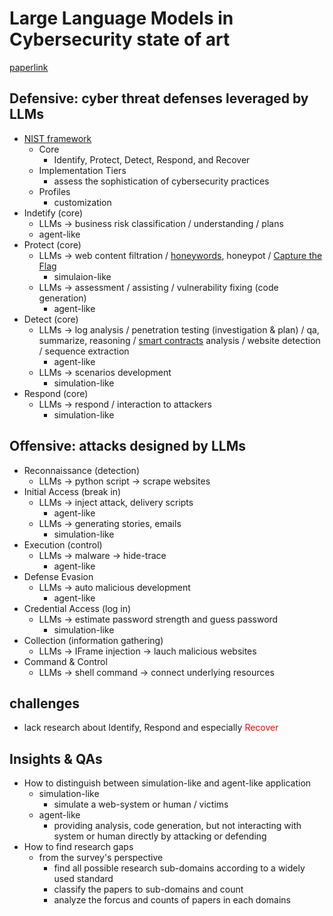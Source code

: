 # Large Language Models in Cybersecurity state of art

[paperlink](https://arxiv.org/abs/2402.00891)

## Defensive: cyber threat defenses leveraged by LLMs
 - [NIST framework](https://en.wikipedia.org/wiki/NIST_Cybersecurity_Framework)
   - Core
     - Identify, Protect, Detect, Respond, and Recover
   - Implementation Tiers
     - assess the sophistication of cybersecurity practices
   - Profiles
     - customization
 - Indetify (core)
   - LLMs $\rightarrow$ business risk classification / understanding / plans
   - agent-like
 - Protect (core)
   - LLMs $\rightarrow$ web content filtration / [honeywords](https://en.wiktionary.org/wiki/honeyword), honeypot / [Capture the Flag](https://en.wikipedia.org/wiki/Capture_the_flag_(cybersecurity))
     - simulaion-like
   - LLMs $\rightarrow$ assessment / assisting / vulnerability fixing (code generation)
     - agent-like
 - Detect (core)
   -  LLMs $\rightarrow$ log analysis / penetration testing (investigation & plan) / qa, summarize, reasoning / [smart contracts](https://en.wikipedia.org/wiki/Smart_contract) analysis / website detection / sequence extraction
      -  agent-like
   -  LLMs $\rightarrow$ scenarios development
      -  simulation-like
-  Respond (core)
   -  LLMs $\rightarrow$ respond / interaction to attackers
      -  simulation-like

## Offensive: attacks designed by LLMs
 - Reconnaissance (detection)
   - LLMs $\rightarrow$ python script $\rightarrow$ scrape websites
 - Initial Access (break in)
   - LLMs $\rightarrow$ inject attack, delivery scripts
     - agent-like
   - LLMs $\rightarrow$ generating stories, emails
     - simulation-like
 - Execution (control)
   - LLMs $\rightarrow$ malware $\rightarrow$ hide-trace
     - agent-like
 - Defense Evasion
   - LLMs $\rightarrow$ auto malicious development 
     - agent-like
 - Credential Access (log in)
   - LLMs $\rightarrow$ estimate password strength and guess password
     - simulation-like
 - Collection (information gathering)
   - LLMs $\rightarrow$ IFrame injection $\rightarrow$ lauch malicious websites
 - Command & Control 
   - LLMs $\rightarrow$ shell command $\rightarrow$ connect underlying resources

## challenges
 - lack research about Identify, Respond and especially <font color =red> Recover</font>

## Insights & QAs
 - How to distinguish between simulation-like and agent-like application
   - simulation-like
     - simulate a web-system or human / victims
   - agent-like
     - providing analysis, code generation, but not interacting with system or human directly by attacking or defending
 - How to find research gaps
   - from the survey's perspective
     - find all possible research sub-domains according to a widely used standard
     - classify the papers to sub-domains and count
     - analyze the forcus and counts of papers in each domains